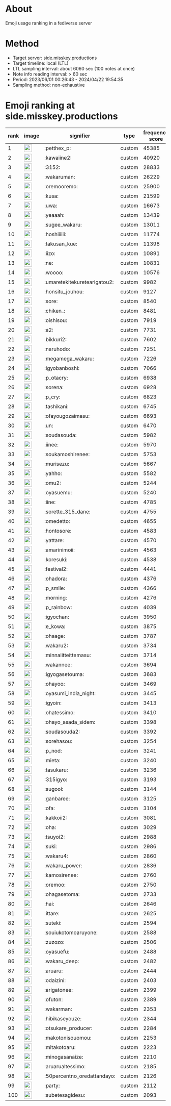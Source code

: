 # About
Emoji usage ranking in a fediverse server

# Method
- Target server: side.misskey.productions
- Target timeline: local (LTL)
- LTL sampling interval: about 6060 sec (100 notes at once)
- Note info reading interval: > 60 sec
- Period: 2023/06/01 00:26:43 - 2024/04/22 19:54:35 
- Sampling method: non-exhaustive

# Emoji ranking at side.misskey.productions

|rank|image|signifier|type|frequency score|
|----|----|----|----|----|
|1|<img height="24" src="https://side.misskey.productions/emoji/petthex_p.webp">|:petthex_p:|custom|45385|
|2|<img height="24" src="https://side.misskey.productions/emoji/kawaiine2.webp">|:kawaiine2:|custom|40920|
|3|<img height="24" src="https://side.misskey.productions/emoji/3152.webp">|:3152:|custom|28833|
|4|<img height="24" src="https://side.misskey.productions/emoji/wakaruman.webp">|:wakaruman:|custom|26229|
|5|<img height="24" src="https://side.misskey.productions/emoji/oremooremo.webp">|:oremooremo:|custom|25900|
|6|<img height="24" src="https://side.misskey.productions/emoji/kusa.webp">|:kusa:|custom|21599|
|7|<img height="24" src="https://side.misskey.productions/emoji/uwa.webp">|:uwa:|custom|16673|
|8|<img height="24" src="https://side.misskey.productions/emoji/yeaaah.webp">|:yeaaah:|custom|13439|
|9|<img height="24" src="https://side.misskey.productions/emoji/sugee_wakaru.webp">|:sugee_wakaru:|custom|13011|
|10|<img height="24" src="https://side.misskey.productions/emoji/hoshiiiiii.webp">|:hoshiiiiii:|custom|11774|
|11|<img height="24" src="https://side.misskey.productions/emoji/takusan_kue.webp">|:takusan_kue:|custom|11398|
|12|<img height="24" src="https://side.misskey.productions/emoji/iizo.webp">|:iizo:|custom|10891|
|13|<img height="24" src="https://side.misskey.productions/emoji/ne.webp">|:ne:|custom|10831|
|14|<img height="24" src="https://side.misskey.productions/emoji/woooo.webp">|:woooo:|custom|10576|
|15|<img height="24" src="https://side.misskey.productions/emoji/umaretekitekuretearigatou2.webp">|:umaretekitekuretearigatou2:|custom|9982|
|16|<img height="24" src="https://side.misskey.productions/emoji/honsitu_jouhou.webp">|:honsitu_jouhou:|custom|9127|
|17|<img height="24" src="https://side.misskey.productions/emoji/sore.webp">|:sore:|custom|8540|
|18|<img height="24" src="https://side.misskey.productions/emoji/chiken_.webp">|:chiken_:|custom|8481|
|19|<img height="24" src="https://side.misskey.productions/emoji/oishisou.webp">|:oishisou:|custom|7919|
|20|<img height="24" src="https://side.misskey.productions/emoji/a2.webp">|:a2:|custom|7731|
|21|<img height="24" src="https://side.misskey.productions/emoji/bikkuri2.webp">|:bikkuri2:|custom|7602|
|22|<img height="24" src="https://side.misskey.productions/emoji/naruhodo.webp">|:naruhodo:|custom|7251|
|23|<img height="24" src="https://side.misskey.productions/emoji/megamega_wakaru.webp">|:megamega_wakaru:|custom|7226|
|24|<img height="24" src="https://side.misskey.productions/emoji/igyobanboshi.webp">|:igyobanboshi:|custom|7066|
|25|<img height="24" src="https://side.misskey.productions/emoji/p_otacry.webp">|:p_otacry:|custom|6938|
|26|<img height="24" src="https://side.misskey.productions/emoji/sorena.webp">|:sorena:|custom|6928|
|27|<img height="24" src="https://side.misskey.productions/emoji/p_cry.webp">|:p_cry:|custom|6823|
|28|<img height="24" src="https://side.misskey.productions/emoji/tashikani.webp">|:tashikani:|custom|6745|
|29|<img height="24" src="https://side.misskey.productions/emoji/ofayougozaimasu.webp">|:ofayougozaimasu:|custom|6693|
|30|<img height="24" src="https://side.misskey.productions/emoji/un.webp">|:un:|custom|6470|
|31|<img height="24" src="https://side.misskey.productions/emoji/soudasouda.webp">|:soudasouda:|custom|5982|
|32|<img height="24" src="https://side.misskey.productions/emoji/iinee.webp">|:iinee:|custom|5970|
|33|<img height="24" src="https://side.misskey.productions/emoji/soukamoshirenee.webp">|:soukamoshirenee:|custom|5753|
|34|<img height="24" src="https://side.misskey.productions/emoji/murisezu.webp">|:murisezu:|custom|5667|
|35|<img height="24" src="https://side.misskey.productions/emoji/yahho.webp">|:yahho:|custom|5582|
|36|<img height="24" src="https://side.misskey.productions/emoji/omu2.webp">|:omu2:|custom|5244|
|37|<img height="24" src="https://side.misskey.productions/emoji/oyasuemu.webp">|:oyasuemu:|custom|5240|
|38|<img height="24" src="https://side.misskey.productions/emoji/iine.webp">|:iine:|custom|4785|
|39|<img height="24" src="https://side.misskey.productions/emoji/sorette_315_dane.webp">|:sorette_315_dane:|custom|4755|
|40|<img height="24" src="https://side.misskey.productions/emoji/omedetto.webp">|:omedetto:|custom|4655|
|41|<img height="24" src="https://side.misskey.productions/emoji/hontosore.webp">|:hontosore:|custom|4583|
|42|<img height="24" src="https://side.misskey.productions/emoji/yattare.webp">|:yattare:|custom|4570|
|43|<img height="24" src="https://side.misskey.productions/emoji/amarinimoii.webp">|:amarinimoii:|custom|4563|
|44|<img height="24" src="https://side.misskey.productions/emoji/koresuki.webp">|:koresuki:|custom|4538|
|45|<img height="24" src="https://side.misskey.productions/emoji/festival2.webp">|:festival2:|custom|4441|
|46|<img height="24" src="https://side.misskey.productions/emoji/ohadora.webp">|:ohadora:|custom|4376|
|47|<img height="24" src="https://side.misskey.productions/emoji/p_smile.webp">|:p_smile:|custom|4366|
|48|<img height="24" src="https://side.misskey.productions/emoji/morning.webp">|:morning:|custom|4276|
|49|<img height="24" src="https://side.misskey.productions/emoji/p_rainbow.webp">|:p_rainbow:|custom|4039|
|50|<img height="24" src="https://side.misskey.productions/emoji/igyochan.webp">|:igyochan:|custom|3950|
|51|<img height="24" src="https://side.misskey.productions/emoji/e_kowa.webp">|:e_kowa:|custom|3875|
|52|<img height="24" src="https://side.misskey.productions/emoji/ohaage.webp">|:ohaage:|custom|3787|
|53|<img height="24" src="https://side.misskey.productions/emoji/wakaru2.webp">|:wakaru2:|custom|3734|
|54|<img height="24" src="https://side.misskey.productions/emoji/minnaiitteittemasu.webp">|:minnaiitteittemasu:|custom|3714|
|55|<img height="24" src="https://side.misskey.productions/emoji/wakannee.webp">|:wakannee:|custom|3694|
|56|<img height="24" src="https://side.misskey.productions/emoji/igyogasetouma.webp">|:igyogasetouma:|custom|3683|
|57|<img height="24" src="https://side.misskey.productions/emoji/ohayoo.webp">|:ohayoo:|custom|3469|
|58|<img height="24" src="https://side.misskey.productions/emoji/oyasumi_india_night.webp">|:oyasumi_india_night:|custom|3445|
|59|<img height="24" src="https://side.misskey.productions/emoji/igyoin.webp">|:igyoin:|custom|3413|
|60|<img height="24" src="https://side.misskey.productions/emoji/ohatessimo.webp">|:ohatessimo:|custom|3410|
|61|<img height="24" src="https://side.misskey.productions/emoji/ohayo_asada_sidem.webp">|:ohayo_asada_sidem:|custom|3398|
|62|<img height="24" src="https://side.misskey.productions/emoji/soudasouda2.webp">|:soudasouda2:|custom|3392|
|63|<img height="24" src="https://side.misskey.productions/emoji/sorehasou.webp">|:sorehasou:|custom|3254|
|64|<img height="24" src="https://side.misskey.productions/emoji/p_nod.webp">|:p_nod:|custom|3241|
|65|<img height="24" src="https://side.misskey.productions/emoji/mieta.webp">|:mieta:|custom|3240|
|66|<img height="24" src="https://side.misskey.productions/emoji/tasukaru.webp">|:tasukaru:|custom|3236|
|67|<img height="24" src="https://side.misskey.productions/emoji/315igyo.webp">|:315igyo:|custom|3193|
|68|<img height="24" src="https://side.misskey.productions/emoji/sugooi.webp">|:sugooi:|custom|3144|
|69|<img height="24" src="https://side.misskey.productions/emoji/ganbaree.webp">|:ganbaree:|custom|3125|
|70|<img height="24" src="https://side.misskey.productions/emoji/ofa.webp">|:ofa:|custom|3104|
|71|<img height="24" src="https://side.misskey.productions/emoji/kakkoii2.webp">|:kakkoii2:|custom|3081|
|72|<img height="24" src="https://side.misskey.productions/emoji/oha.webp">|:oha:|custom|3029|
|73|<img height="24" src="https://side.misskey.productions/emoji/tsuyoi2.webp">|:tsuyoi2:|custom|2988|
|74|<img height="24" src="https://side.misskey.productions/emoji/suki.webp">|:suki:|custom|2986|
|75|<img height="24" src="https://side.misskey.productions/emoji/wakaru4.webp">|:wakaru4:|custom|2860|
|76|<img height="24" src="https://side.misskey.productions/emoji/wakaru_power.webp">|:wakaru_power:|custom|2836|
|77|<img height="24" src="https://side.misskey.productions/emoji/kamosirenee.webp">|:kamosirenee:|custom|2760|
|78|<img height="24" src="https://side.misskey.productions/emoji/oremoo.webp">|:oremoo:|custom|2750|
|79|<img height="24" src="https://side.misskey.productions/emoji/ohagasetoma.webp">|:ohagasetoma:|custom|2733|
|80|<img height="24" src="https://side.misskey.productions/emoji/hai.webp">|:hai:|custom|2646|
|81|<img height="24" src="https://side.misskey.productions/emoji/ittare.webp">|:ittare:|custom|2625|
|82|<img height="24" src="https://side.misskey.productions/emoji/suteki.webp">|:suteki:|custom|2594|
|83|<img height="24" src="https://side.misskey.productions/emoji/souiukotomoaruyone.webp">|:souiukotomoaruyone:|custom|2588|
|84|<img height="24" src="https://side.misskey.productions/emoji/zuzozo.webp">|:zuzozo:|custom|2506|
|85|<img height="24" src="https://side.misskey.productions/emoji/oyasuefu.webp">|:oyasuefu:|custom|2488|
|86|<img height="24" src="https://side.misskey.productions/emoji/wakaru_deep.webp">|:wakaru_deep:|custom|2482|
|87|<img height="24" src="https://side.misskey.productions/emoji/aruaru.webp">|:aruaru:|custom|2444|
|88|<img height="24" src="https://side.misskey.productions/emoji/odaizini.webp">|:odaizini:|custom|2403|
|89|<img height="24" src="https://side.misskey.productions/emoji/arigatonee.webp">|:arigatonee:|custom|2399|
|90|<img height="24" src="https://side.misskey.productions/emoji/ofuton.webp">|:ofuton:|custom|2389|
|91|<img height="24" src="https://side.misskey.productions/emoji/wakarman.webp">|:wakarman:|custom|2353|
|92|<img height="24" src="https://side.misskey.productions/emoji/hibikaseyouze.webp">|:hibikaseyouze:|custom|2344|
|93|<img height="24" src="https://side.misskey.productions/emoji/otsukare_producer.webp">|:otsukare_producer:|custom|2284|
|94|<img height="24" src="https://side.misskey.productions/emoji/makotonisouomou.webp">|:makotonisouomou:|custom|2253|
|95|<img height="24" src="https://side.misskey.productions/emoji/mitakotoaru.webp">|:mitakotoaru:|custom|2223|
|96|<img height="24" src="https://side.misskey.productions/emoji/minogasanaize.webp">|:minogasanaize:|custom|2210|
|97|<img height="24" src="https://side.misskey.productions/emoji/aruarualtessimo.webp">|:aruarualtessimo:|custom|2185|
|98|<img height="24" src="https://side.misskey.productions/emoji/50percentno_oredattandayo.webp">|:50percentno_oredattandayo:|custom|2126|
|99|<img height="24" src="https://side.misskey.productions/emoji/party.webp">|:party:|custom|2112|
|100|<img height="24" src="https://side.misskey.productions/emoji/subetesagidesu.webp">|:subetesagidesu:|custom|2093|
